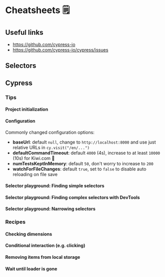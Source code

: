 # Cheatsheets 🗒

## Useful links

* https://github.com/cypress-io
* https://github.com/cypress-io/cypress/issues


## Selectors

[](./assets/cheatsheet-selectors.md ':include')

## Cypress

[](./assets/cheatsheet-cypress.md ':include')

### Tips

#### Project initialization

[](assets/cypress/initialize.mp4 ':include :type=video width=100% controls')

#### Configuration

Commonly changed configuration options:

* **baseUrl**: default `null`, change to `http://localhost:8000` and use just relative URLs in `cy.visit("/en/...")`
* **defaultCommandTimeout**: default `4000` (4s), increase to at least `10000` (10s) for Kiwi.com 🐌
* **numTestsKeptInMemory**: default `50`, don't worry to increase to `200`
* **watchForFileChanges**: default `true`, set to `false` to disable auto reloading on file save

[](assets/cypress/config.mp4 ':include :type=video width=100% controls')

#### Selector playground: Finding simple selectors  

[](assets/cypress/selector-playground.mp4 ':include :type=video width=100% controls')

#### Selector playground: Finding complex selectors with DevTools

[](assets/cypress/selector-playground-with-devtools.mp4 ':include :type=video width=100% controls')

#### Selector playground: Narrowing selectors

[](assets/cypress/selector-playground-narrowing-selectors.mp4 ':include :type=video width=100% controls')


### Recipes

#### Checking dimensions

[](assets/snippets.js ':include :type=code :fragment=checking-dimensions')

#### Conditional interaction (e.g. clicking)

[](assets/snippets.js ':include :type=code :fragment=conditional-interaction')

#### Removing items from local storage

[](assets/snippets.js ':include :type=code :fragment=local-storage')

#### Wait until loader is gone

[](assets/snippets.js ':include :type=code :fragment=loader-gone')
